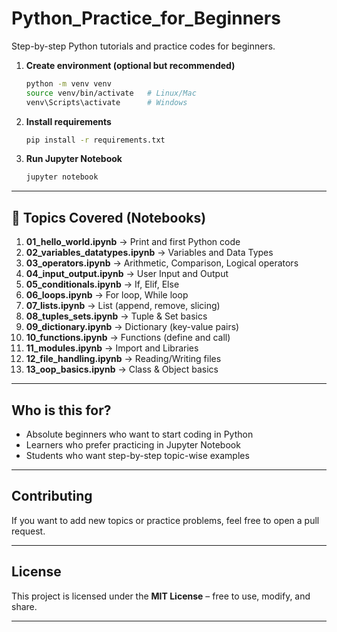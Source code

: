 # Python_Practice_for_Beginners
Step-by-step Python tutorials and practice codes for beginners.


1. **Create environment (optional but recommended)**

   ```bash
   python -m venv venv
   source venv/bin/activate   # Linux/Mac
   venv\Scripts\activate      # Windows
   ```

2. **Install requirements**

   ```bash
   pip install -r requirements.txt
   ```

3. **Run Jupyter Notebook**

   ```bash
   jupyter notebook
   ```

---

## 📂 Topics Covered (Notebooks)

1. **01\_hello\_world.ipynb** → Print and first Python code
2. **02\_variables\_datatypes.ipynb** → Variables and Data Types
3. **03\_operators.ipynb** → Arithmetic, Comparison, Logical operators
4. **04\_input\_output.ipynb** → User Input and Output
5. **05\_conditionals.ipynb** → If, Elif, Else
6. **06\_loops.ipynb** → For loop, While loop
7. **07\_lists.ipynb** → List (append, remove, slicing)
8. **08\_tuples\_sets.ipynb** → Tuple & Set basics
9. **09\_dictionary.ipynb** → Dictionary (key-value pairs)
10. **10\_functions.ipynb** → Functions (define and call)
11. **11\_modules.ipynb** → Import and Libraries
12. **12\_file\_handling.ipynb** → Reading/Writing files
13. **13\_oop\_basics.ipynb** → Class & Object basics

---

##  Who is this for?

* Absolute beginners who want to start coding in Python
* Learners who prefer practicing in Jupyter Notebook
* Students who want step-by-step topic-wise examples

---

##  Contributing

If you want to add new topics or practice problems, feel free to open a pull request.

---

##  License

This project is licensed under the **MIT License** – free to use, modify, and share.

---

```




